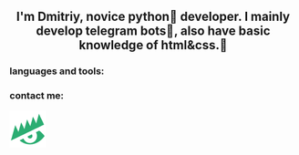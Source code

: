 

## <div align="center">I'm Dmitriy, novice python🐍 developer. I mainly **develop  telegram bots**🤖, also have basic knowledge of **html&css**.🌺</div>  
  
### languages and tools:

### contact me: 

[![header](https://github.com/shihkebab/shihkebab/blob/master/assets/lolz/LolzTeam-Logo-Green.png)](https://zelenka.guru/shkbab/)

